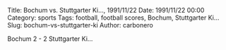 Title: Bochum vs. Stuttgarter Ki…, 1991/11/22
Date: 1991/11/22 00:00
Category: sports
Tags: football, football scores, Bochum, Stuttgarter Ki…
Slug: bochum-vs-stuttgarter-ki
Author: carbonero


Bochum 2 - 2 Stuttgarter Ki…
